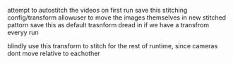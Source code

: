 attempt to autostitch the videos on first run
save this stitching config/transform
allowuser to move the images themselves in new stitched pattorn
save this as default trasnform
dread in if we have a transfrom everyy run

blindly use this transform to stitch for the rest of runtime, since cameras dont move relative to eachother